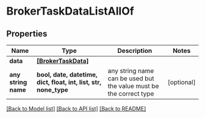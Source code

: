 # BrokerTaskDataListAllOf


## Properties
Name | Type | Description | Notes
------------ | ------------- | ------------- | -------------
**data** | [**[BrokerTaskData]**](BrokerTaskData.md) |  | 
**any string name** | **bool, date, datetime, dict, float, int, list, str, none_type** | any string name can be used but the value must be the correct type | [optional]

[[Back to Model list]](../README.md#documentation-for-models) [[Back to API list]](../README.md#documentation-for-api-endpoints) [[Back to README]](../README.md)


